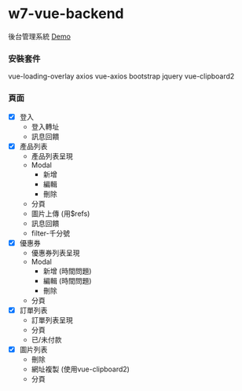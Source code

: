 # w7-vue-backend
後台管理系統 [Demo](https://wanchii.github.io/w7-vue-backend/dist/#/)
### 安裝套件
vue-loading-overlay
axios
vue-axios
bootstrap
jquery
vue-clipboard2

### 頁面
- [x] 登入
  - 登入轉址
  - 訊息回饋
- [x] 產品列表
  - 產品列表呈現
  - Modal
    - 新增
    - 編輯
    - 刪除
  - 分頁
  - 圖片上傳 (用$refs)
  - 訊息回饋
  - filter-千分號
- [x] 優惠券
  - 優惠券列表呈現
  - Modal
    - 新增 (時間問題)
    - 編輯 (時間問題)
    - 刪除
  - 分頁
- [x] 訂單列表
  - 訂單列表呈現
  - 分頁
  - 已/未付款
- [x] 圖片列表
  - 刪除
  - 網址複製 (使用vue-clipboard2)
  - 分頁
